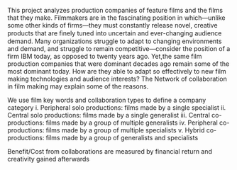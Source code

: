 This project analyzes production companies of feature films and the films that they make. Filmmakers are in the fascinating position in which—unlike some other kinds of firms—they must constantly release novel, creative products that are ﬁnely tuned into uncertain and ever-changing audience demand. Many organizations struggle to adapt to changing environments and demand, and struggle to remain competitive—consider the position of a firm IBM today, as opposed to twenty years ago. Yet,the same film production companies that were dominant decades ago remain some of the most dominant today. How are they able to adapt so effectively to new film making technologies and audience interests? The Network of collaboration in film making may explain some of the reasons.

We use film key words and collaboration types to define a company category
i. Peripheral solo productions: films made by a single specialist 
ii. Central solo productions: films made by a single generalist 
iii. Central co-productions: films made by a group of multiple generalists 
iv. Peripheral co-productions: films made by a group of multiple specialists 
v. Hybrid co-productions: films made by a group of generalists and specialists 

Benefit/Cost from collaborations are measured by financial return and creativity gained afterwards 
